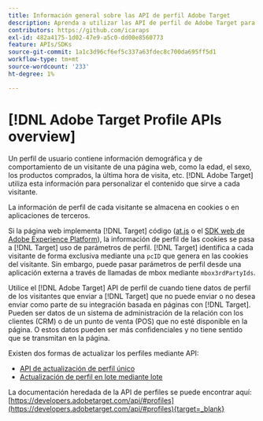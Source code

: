 ```yaml
---
title: Información general sobre las API de perfil Adobe Target
description: Aprenda a utilizar las API de perfil de Adobe Target para enviar datos sobre visitantes a [!DNL Target].
contributors: https://github.com/icaraps
exl-id: 482a4175-1d02-47e9-a5c0-dd00e8560773
feature: APIs/SDKs
source-git-commit: 1a1c3d96cf6ef5c337a63fdec8c700da695ff5d1
workflow-type: tm+mt
source-wordcount: '233'
ht-degree: 1%

---
```


# [!DNL Adobe Target Profile APIs overview]

Un perfil de usuario contiene información demográfica y de comportamiento de un visitante de una página web, como la edad, el sexo, los productos comprados, la última hora de visita, etc. [!DNL Adobe Target] utiliza esta información para personalizar el contenido que sirve a cada visitante.

La información de perfil de cada visitante se almacena en cookies o en aplicaciones de terceros.

Si la página web implementa [!DNL Target] código ([at.js](/help/dev/implement/client-side/atjs/how-atjs-works/overview.md) o el [SDK web de Adobe Experience Platform](/help/dev/implement/client-side/aep-web-sdk.md)), la información de perfil de las cookies se pasa a [!DNL Target] uso de parámetros de perfil. [!DNL Target] identifica a cada visitante de forma exclusiva mediante una `pcID` que genera en las cookies del visitante. Sin embargo, puede pasar parámetros de perfil desde una aplicación externa a través de llamadas de mbox mediante `mbox3rdPartyIds`.

Utilice el [!DNL Adobe Target] API de perfil de cuando tiene datos de perfil de los visitantes que enviar a [!DNL Target] que no puede enviar o no desea enviar como parte de su integración basada en páginas con [!DNL Target]. Pueden ser datos de un sistema de administración de la relación con los clientes (CRM) o de un punto de venta (POS) que no esté disponible en la página. O estos datos pueden ser más confidenciales y no tiene sentido que se transmitan en la página.

Existen dos formas de actualizar los perfiles mediante API:

* [API de actualización de perfil único](/help/dev/administer/profile-api/profile-single-api.md)
* [Actualización de perfil en lote mediante lote](/help/dev/administer/profile-api/profile-bulk-api.md)

La documentación heredada de la API de perfiles se puede encontrar aquí: [https://developers.adobetarget.com/api/#profiles](https://developers.adobetarget.com/api/#profiles){target=_blank}
